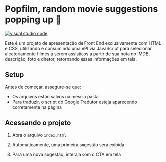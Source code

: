 <h1 align="left"> Popfilm, random movie suggestions popping up 🍿</h1>

<a href='https://code.visualstudio.com/docs' target="_blank"><img alt='visual studio code' src='https://img.shields.io/badge/VSCode-100000?style=plastic&logo=visual studio code&logoColor=white&labelColor=555555&color=007ACC'/></a>

<p>Este é um projeto de apresentação de Front End exclusivamente com HTML e CSS, utilizando e consumindo uma API via JavaScript para selecionar aleatoriamente filmes a serem assistidos a partir de sua nota no IMDB, descrição, foto e diretor, retornando essas informações em tela.</p>

<h2>Setup</h2>
<p>
Antes de começar, assegure-se que:
<p>

* Os arquivos estão salvos na mesma pasta
* Para traduzir, o script do Google Tradutor esteja aparecendo corretamente na página

<h2>Acessando o projeto</h2>

1) Abra o arquivo `index.html`

2) Automaticamente, uma primeira sugestão será exibida

3) Para uma nova sugestão, interaja com o CTA em tela
